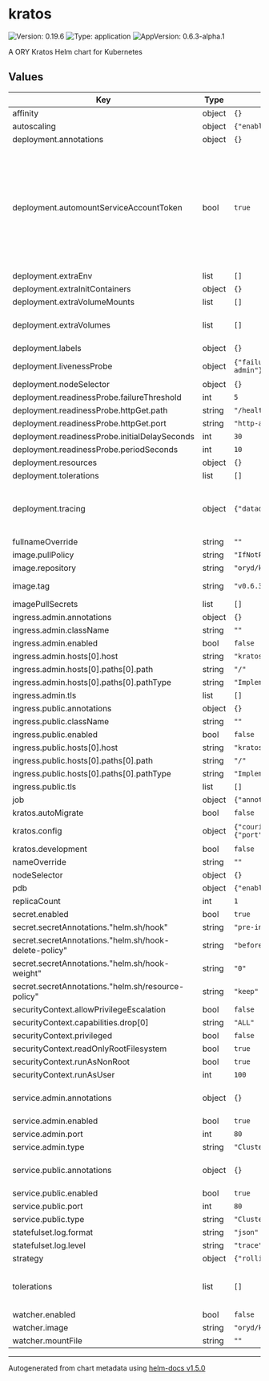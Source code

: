 # kratos

![Version: 0.19.6](https://img.shields.io/badge/Version-0.19.6-informational?style=flat-square) ![Type: application](https://img.shields.io/badge/Type-application-informational?style=flat-square) ![AppVersion: 0.6.3-alpha.1](https://img.shields.io/badge/AppVersion-0.6.3--alpha.1-informational?style=flat-square)

A ORY Kratos Helm chart for Kubernetes

## Values

| Key | Type | Default | Description |
|-----|------|---------|-------------|
| affinity | object | `{}` | Configure node affinity |
| autoscaling | object | `{"enabled":false,"maxReplicas":3,"minReplicas":1,"targetCPUUtilizationPercentage":80}` | Horizontal pod autoscaling configuration |
| deployment.annotations | object | `{}` |  |
| deployment.automountServiceAccountToken | bool | `true` | The secret specified here will be used to load environment variables with envFrom. This allows arbitrary environment variables to be provided to the application which is useful for sensitive values which should not be in a configMap. This secret is not created by the helm chart and must already exist in the namespace. https://kubernetes.io/docs/tasks/inject-data-application/distribute-credentials-secure/#configure-all-key-value-pairs-in-a-secret-as-container-environment-variables environmentSecretsName: https://github.com/kubernetes/kubernetes/issues/57601 |
| deployment.extraEnv | list | `[]` |  |
| deployment.extraInitContainers | object | `{}` |  |
| deployment.extraVolumeMounts | list | `[]` |  |
| deployment.extraVolumes | list | `[]` | If you want to mount external volume For example, mount a secret containing Certificate root CA to verify database TLS connection. |
| deployment.labels | object | `{}` |  |
| deployment.livenessProbe | object | `{"failureThreshold":5,"httpGet":{"path":"/health/alive","port":"http-admin"},"initialDelaySeconds":30,"periodSeconds":10}` | Configure the probes for when the deployment is considered ready and ongoing health check |
| deployment.nodeSelector | object | `{}` | Node labels for pod assignment. |
| deployment.readinessProbe.failureThreshold | int | `5` |  |
| deployment.readinessProbe.httpGet.path | string | `"/health/ready"` |  |
| deployment.readinessProbe.httpGet.port | string | `"http-admin"` |  |
| deployment.readinessProbe.initialDelaySeconds | int | `30` |  |
| deployment.readinessProbe.periodSeconds | int | `10` |  |
| deployment.resources | object | `{}` |  |
| deployment.tolerations | list | `[]` | Configure node tolerations. |
| deployment.tracing | object | `{"datadog":{"enabled":false}}` | Configuration for tracing providers. Only datadog is currently supported through this block. If you need to use a different tracing provider, please manually set the configuration values via "kratos.config" or via "deployment.extraEnv". |
| fullnameOverride | string | `""` |  |
| image.pullPolicy | string | `"IfNotPresent"` |  |
| image.repository | string | `"oryd/kratos"` | ORY KRATOS image |
| image.tag | string | `"v0.6.3-alpha.1"` | ORY KRATOS VERSION Alternative format: image: oryd/kratos:v0.6.3-alpha.1 |
| imagePullSecrets | list | `[]` |  |
| ingress.admin.annotations | object | `{}` |  |
| ingress.admin.className | string | `""` |  |
| ingress.admin.enabled | bool | `false` |  |
| ingress.admin.hosts[0].host | string | `"kratos.admin.local.com"` |  |
| ingress.admin.hosts[0].paths[0].path | string | `"/"` |  |
| ingress.admin.hosts[0].paths[0].pathType | string | `"ImplementationSpecific"` |  |
| ingress.admin.tls | list | `[]` |  |
| ingress.public.annotations | object | `{}` |  |
| ingress.public.className | string | `""` |  |
| ingress.public.enabled | bool | `false` |  |
| ingress.public.hosts[0].host | string | `"kratos.public.local.com"` |  |
| ingress.public.hosts[0].paths[0].path | string | `"/"` |  |
| ingress.public.hosts[0].paths[0].pathType | string | `"ImplementationSpecific"` |  |
| ingress.public.tls | list | `[]` |  |
| job | object | `{"annotations":{},"ttlSecondsAfterFinished":60}` | Values for initialization job |
| kratos.autoMigrate | bool | `false` | Enable the initialization job. Required to work with a DB |
| kratos.config | object | `{"courier":{"smtp":{}},"secrets":{},"serve":{"admin":{"port":4434},"public":{"port":4433}}}` | You can add multiple identity schemas here  identitySchemas:    "identity.default.schema.json": |      {        // ...      }    "identity.email.schema.json": |      {        // ...      } -- You can customize the emails kratos is sending (also uncomment config.courier.template_override_path below)  Note: If you are setting config.courier.template_override_path you need to supply overrides for all templates.        It is currently not possible to overrides only selected methods.  emailTemplates:    recovery:      valid:        subject: Recover access to your account        body: |-          Hi, please recover access to your account by clicking the following link:          <a href="{{ .RecoveryURL }}">{{ .RecoveryURL }}</a>        plainBody: Hi, please recover access to your account by clicking the following link: {{ .RecoveryURL }}      invalid:        subject: Account access attempted        body: |-          Hi, you (or someone else) entered this email address when trying to recover access to an account.          However, this email address is not on our database of registered users and therefore the attempt has failed. If this was you, check if you signed up using a different address. If this was not you, please ignore this email.        plainBody: Hi, you (or someone else) entered this email address when trying to recover access to an account.    verification:      valid:        subject: Please verify your email address        body: |-          Hi, please verify your account by clicking the following link:          <a href="{{ .VerificationURL }}">{{ .VerificationURL }}</a>        plainBody: Hi, please verify your account by clicking the following link: {{ .VerificationURL }}      invalid:        subject:        body:        plainBody: |
| kratos.development | bool | `false` |  |
| nameOverride | string | `""` |  |
| nodeSelector | object | `{}` | Node labels for pod assignment. |
| pdb | object | `{"enabled":false,"spec":{"minAvailable":1}}` | PodDistributionBudget configuration |
| replicaCount | int | `1` |  |
| secret.enabled | bool | `true` | switch to false to prevent creating the secret |
| secret.secretAnnotations."helm.sh/hook" | string | `"pre-install, pre-upgrade"` |  |
| secret.secretAnnotations."helm.sh/hook-delete-policy" | string | `"before-hook-creation"` |  |
| secret.secretAnnotations."helm.sh/hook-weight" | string | `"0"` |  |
| secret.secretAnnotations."helm.sh/resource-policy" | string | `"keep"` |  |
| securityContext.allowPrivilegeEscalation | bool | `false` |  |
| securityContext.capabilities.drop[0] | string | `"ALL"` |  |
| securityContext.privileged | bool | `false` |  |
| securityContext.readOnlyRootFilesystem | bool | `true` |  |
| securityContext.runAsNonRoot | bool | `true` |  |
| securityContext.runAsUser | int | `100` |  |
| service.admin.annotations | object | `{}` | If you do want to specify annotations, uncomment the following lines, adjust them as necessary, and remove the curly braces after 'annotations:'. |
| service.admin.enabled | bool | `true` |  |
| service.admin.port | int | `80` |  |
| service.admin.type | string | `"ClusterIP"` |  |
| service.public.annotations | object | `{}` | If you do want to specify annotations, uncomment the following lines, adjust them as necessary, and remove the curly braces after 'annotations:'. |
| service.public.enabled | bool | `true` |  |
| service.public.port | int | `80` |  |
| service.public.type | string | `"ClusterIP"` |  |
| statefulset.log.format | string | `"json"` |  |
| statefulset.log.level | string | `"trace"` |  |
| strategy | object | `{"rollingUpdate":{"maxSurge":"30%","maxUnavailable":0},"type":"RollingUpdate"}` | Deployment update strategy |
| tolerations | list | `[]` | If you do want to specify node labels, uncomment the following lines, adjust them as necessary, and remove the curly braces after 'annotations:'.   foo: bar Configure node tolerations. |
| watcher.enabled | bool | `false` |  |
| watcher.image | string | `"oryd/k8s-toolbox:0.0.2"` |  |
| watcher.mountFile | string | `""` |  |

----------------------------------------------
Autogenerated from chart metadata using [helm-docs v1.5.0](https://github.com/norwoodj/helm-docs/releases/v1.5.0)
